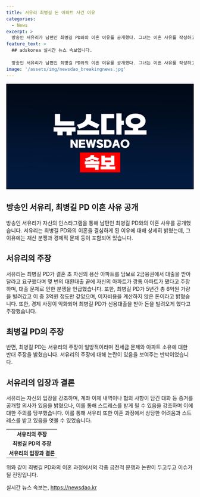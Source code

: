 ```yaml
---
title: 서유리 최병길 돈 아파트 사건 이유
categories:
  - News
excerpt: >
  방송인 서유리가 남편인 최병길 PD와의 이혼 이유를 공개했다. 그녀는 이혼 사유를 작성하고, 남편에 대한 경제적 문제와 관련된 주장을 밝혔다. 최병길 PD는 이에 대해 반박했고, 서유리는 증거 자료를 공개할 용의가 있음을 밝혔다. 서유리와 최병길 PD는 2019년 결혼했으나 5년 만에 이혼 소식을 전했다. 선택적 정보 공개로 이혼 사건의 복잡성과 감정적 부분을 감안할 때, 사람들의 호기심을 자극할 수 있는 강렬한 충격적 요소를 강조하는 것이 중요하다.
feature_text: >
  ## adskorea 실시간 뉴스 속보입니다.

  방송인 서유리가 남편인 최병길 PD와의 이혼 이유를 공개했다. 그녀는 이혼 사유를 작성하고, 남편에 대한 경제적 문제와 관련된 주장을 밝혔다. 최병길 PD는 이에 대해 반박했고, 서유리는 증거 자료를 공개할 용의가 있음을 밝혔다. 서유리와 최병길 PD는 2019년 결혼했으나 5년 만에 이혼 소식을 전했다. 선택적 정보 공개로 이혼 사건의 복잡성과 감정적 부분을 감안할 때, 사람들의 호기심을 자극할 수 있는 강렬한 충격적 요소를 강조하는 것이 중요하다.
image: '/assets/img/newsdao_breakingnews.jpg'
---
```


<p><img src="/assets/img/newsdao_breakingnews.jpg" alt="adskorea 속보" /></p>

<h2 data-ke-size="size26">방송인 서유리, 최병길 PD 이혼 사유 공개</h2>

<p data-ke-size="size16">방송인 서유리가 자신의 인스타그램을 통해 남편인 최병길 PD와의 이혼 사유를 공개했습니다. 서유리는 최병길 PD와의 이혼을 결심하게 된 이유에 대해 상세히 밝혔는데, 그 이유에는 재산 분쟁과 경제적 문제 등이 포함되어 있습니다.</p>

<h2 data-ke-size="size24">서유리의 주장</h2>

<p data-ke-size="size16">서유리는 최병길 PD가 결혼 초 자신의 용산 아파트를 담보로 2금융권에서 대출을 받아달라고 요구했다며 몇 번의 대환대출 끝에 자신의 아파트가 깡통 아파트가 됐다고 주장하며, 대출 문제로 인한 분쟁을 언급했습니다. 또한, 최병길 PD가 5년간 총 6억원 가량을 빌려갔고 이 중 3억원 정도만 갚았으며, 이자비용을 계산하지 않은 돈이라고 밝혔습니다. 또한, 경제 사정이 악화되어 최병길 PD가 신용대출을 받아 돈을 빌려오게 했다고 주장했습니다.</p>

<h2 data-ke-size="size24">최병길 PD의 주장</h2>

<p data-ke-size="size16">반면, 최병길 PD는 서유리의 주장이 일방적이라며 전세금 문제와 아파트 소유에 대한 반대 주장을 밝혔습니다. 서유리의 주장에 대해 논란이 있음을 보여주는 반박이었습니다.</p>

<h2 data-ke-size="size24">서유리의 입장과 결론</h2>

<p data-ke-size="size16">서유리는 자신의 입장을 강조하며, 계좌 이체 내역이나 협의 사항이 담긴 대화 등 증거를 공개할 의사가 있음을 밝혔으나, 이를 통해 스트레스를 받게 될 수 있음을 강조하며 이에 대한 주의를 당부했습니다. 이를 통해 서유리 또한 이혼 과정에서 상당한 어려움과 스트레스를 받고 있음을 엿볼 수 있었습니다.</p>

<table>
    <tr><td style="text-align: center; height: 17px;"><b>서유리의 주장</b></td></tr>
    <tr><td style="text-align: center; height: 17px;"><b>최병길 PD의 주장</b></td></tr>
    <tr><td style="text-align: center; height: 17px;"><b>서유리의 입장과 결론</b></td></tr>
</table>

<p data-ke-size="size16">위와 같이 최병길 PD와의 이혼 과정에서의 각종 금전적 분쟁과 논란이 두고두고 이슈가 될 전망입니다.</p>
실시간 뉴스 속보는, <a href="https://newsdao.kr" rel="dofollow">https://newsdao.kr</a>


